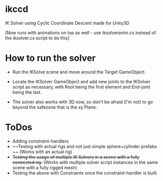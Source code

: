 # ikccd
IK Solver using Cyclic Coordinate Descent made for Unity3D

[Now runs with animations on top as well - use iksolveranim.cs instead of the iksolver.cs script to do this]

# How to run the solver
 - Run the IKSolve scene and move around the Target GameObject.


 - Locate the IKSolver GameObject and add new joints to the IKSolver script as necessary, with Root being the first element and End-joint being the last.


 - The solver also works with 3D now, so don't be afraid (I'm not) to go beyond the safezone that is the xy Plane.

# ToDos
 
 - Adding constraint-handlers
 - ~~Testing with actual rigs and not just simple sphere+cylinder prefabs ~~
    (Works with an actual rig)
 - ~~Testing the usage of multiple IK Solvers in a scene with a fully connected rig.~~
    (Works with multiple solver script instances in the same scene with a fully rigged mesh)
 - Testing the above with Constraints once the constraint-handler is built.
